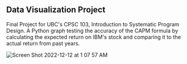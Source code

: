 ## Data Visualization Project
Final Project for UBC's CPSC 103, Introduction to Systematic Program Design. A Python graph testing the accuracy of the CAPM formula by calculating the expected return on IBM's stock and comparing it to the actual return from past years.


![Screen Shot 2022-12-12 at 1 07 57 AM](https://user-images.githubusercontent.com/104921935/207005672-bd1439ba-a829-471a-a54e-01fe2b6b5f84.png)
